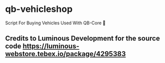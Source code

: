 # qb-vehicleshop
Script For Buying Vehicles Used With QB-Core :car:

## Credits to Luminous Development for the source code https://luminous-webstore.tebex.io/package/4295383
